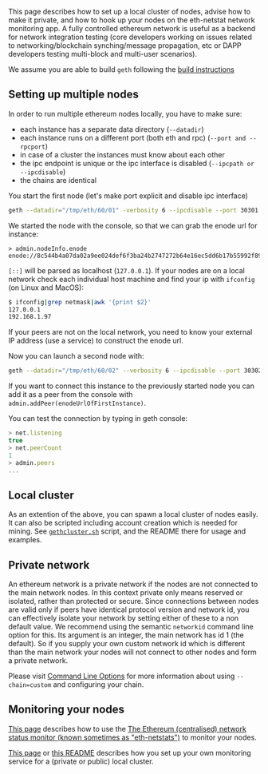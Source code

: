 This page describes how to set up a local cluster of nodes, advise how to make it private, and how to hook up your nodes on the eth-netstat network monitoring app. 
A fully controlled ethereum network is useful as a backend for network integration testing (core developers working on issues related to networking/blockchain synching/message propagation, etc or DAPP developers testing multi-block and multi-user scenarios).

We assume you are able to build `geth` following the [build instructions](https://github.com/ethereumproject/go-ethereum/wiki/Building-Ethereum)

## Setting up multiple nodes

In order to run multiple ethereum nodes locally, you have to make sure:
- each instance has a separate data directory (`--datadir`)
- each instance runs on a different port (both eth and rpc) (`--port and --rpcport`)
- in case of a cluster the instances must know about each other
- the ipc endpoint is unique or the ipc interface is disabled (`--ipcpath or --ipcdisable`)
- the chains are identical

You start the first node (let's make port explicit and disable ipc interface)
```bash
geth --datadir="/tmp/eth/60/01" -verbosity 6 --ipcdisable --port 30301 --rpcport 8101 console 2>> /tmp/eth/60/01.log
```

We started the node with the console, so that we can grab the enode url for instance:

```
> admin.nodeInfo.enode
enode://8c544b4a07da02a9ee024def6f3ba24b2747272b64e16ec5dd6b17b55992f8980b77938155169d9d33807e501729ecb42f5c0a61018898c32799ced152e9f0d7@9[::]:30301
```

`[::]` will be parsed as localhost (`127.0.0.1`). If your nodes are on a local network check each individual host machine and find your ip with `ifconfig` (on Linux and MacOS):

```bash
$ ifconfig|grep netmask|awk '{print $2}'
127.0.0.1
192.168.1.97
```

If your peers are not on the local network, you need to know your external IP address (use a service) to construct the enode url. 

Now you can launch a second node with:

```bash
geth --datadir="/tmp/eth/60/02" --verbosity 6 --ipcdisable --port 30302 --rpcport 8102 console 2>> /tmp/eth/60/02.log 
```

If you want to connect this instance to the previously started node you can add it as a peer from the console with `admin.addPeer(enodeUrlOfFirstInstance)`.

You can test the connection  by typing in geth console:

```javascript
> net.listening
true
> net.peerCount 
1
> admin.peers
...
```

## Local cluster

As an extention of the above, you can spawn a local cluster of nodes easily. It can also be scripted including account creation which is needed for mining. 
See [`gethcluster.sh`](https://github.com/ethersphere/eth-utils) script, and the README there for usage and examples.

## Private network 

An ethereum network is a private network if the nodes are not connected to the main network nodes. In this context private only means reserved or isolated, rather than protected or secure. Since connections between nodes are valid only if peers have identical protocol version and network id, you can effectively isolate your network by setting either of these to a non default value. We recommend using the semantic `networkid` command line option for this. Its argument is an integer, the main network has id 1 (the default). So if you supply your own custom network id which is different than the main network your nodes will not connect to other nodes and form a private network.

Please visit [Command Line Options](https://github.com/ethereumproject/go-ethereum/wiki/Command-Line-Options) for more information about using `--chain=custom` and configuring your chain.

## Monitoring your nodes

[This page](https://github.com/ethereumproject/wiki/wiki/Network-Status) describes how to use the [The Ethereum (centralised) network status monitor (known sometimes as "eth-netstats")](http://stats.ethdev.com) to monitor your nodes.

[This page](https://github.com/ethereumproject/go-ethereum/wiki/Setting-up-monitoring-on-local-cluster) or [this README](https://github.com/ethersphere/eth-utils) 
describes how you set up your own monitoring service for a (private or public) local cluster.